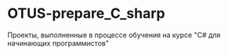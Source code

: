 # OTUS-prepare_C_sharp
Проекты, выполненные в процессе обучения на курсе "С# для начинающих программистов"
